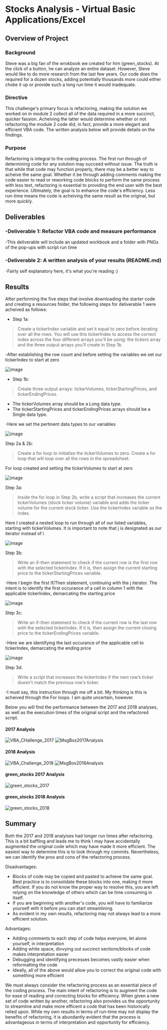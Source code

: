 # Stocks Analysis - Virtual Basic Applications/Excel

## Overview of Project

### Background

Steve was a big fan of the wrokbook we created for him (green_stocks). At the click of a button, he can analyze an entire dataset. However, Steve would like to do more research from the last few years. Our code does the required for a dozen stocks, adding potentially thousands more could either choke it up or provide such a long run time it would inadequate.

### Directive
This challenge's primary focus is refactoring, making the solution we worked on in module 2 collect all of the data required in a more succinct, quicker fassion. Acheiving the latter would determine whether or not refactoring the module 2 code did, in fact, provide a more elegant and efficient VBA code. The written analysis below will provide details on the findings.

### Purpose
Refactoring is integral to the coding process. The first run through of determining code for any solution may succeed without issue.  The truth is that while that code may function properly, there may be a better way to acheive the same goal.  Whether it be through adding comments making the code easier to read or reworking code blocks to perform the same process with less text, refactoring is essential to providing the end user with the best experience.  Ultimately, the goal is to enhance the code's efficiency.  Less run-time means the code is acheiving the same result as the original, but more quickly.

## Deliverables

### -Deliverable 1: Refactor VBA code and measure performance
  
  -This deliverable will include an updated workbook and a folder with PNGs of the pop-ups with script run time
  
###  -Deliverable 2: A written analysis of your results (README.md)

  -Fairly self explanatory here, it's what you're reading :)

## Results

After performing the five steps that involve downloading the starter code and creating a resources folder, the following steps for deliverable 1 were acheived as follows:
  - Step 1a:
>Create a tickerIndex variable and set it equal to zero before iterating over all the rows. You will use this tickerIndex to access the correct index across the four different arrays you’ll be using: the tickers array and the three output arrays you’ll create in Step 1b.

  -After establishing the row count and before setting the variables we set our tickerIndex to start at zero

![image](https://user-images.githubusercontent.com/85717081/123566091-10a38300-d77c-11eb-8f15-e06327c1d6a9.png)

  - Step 1b:

>Create three output arrays: tickerVolumes, tickerStartingPrices, and tickerEndingPrices.
  - The tickerVolumes array should be a Long data type.
  - The tickerStartingPrices and tickerEndingPrices arrays should be a Single data type.

-Here we set the pertinent data types to our variables

![image](https://user-images.githubusercontent.com/85717081/123566363-c2db4a80-d77c-11eb-8cc8-2f9523742537.png)

Step 2a & 2b:

>Create a for loop to initialize the tickerVolumes to zero.
>Create a for loop that will loop over all the rows in the spreadsheet.

For loop created and setting the tickerVolumes to start at zero

![image](https://user-images.githubusercontent.com/85717081/123566610-51e86280-d77d-11eb-961c-ffd3c6928960.png)

Step 3a:

>Inside the for loop in Step 2b, write a script that increases the current tickerVolumes (stock ticker volume) variable and adds the ticker volume for the current stock ticker.
Use the tickerIndex variable as the index.

Here I created a nested loop to run through all of our listed variables, starting with tickerVolumes.  It is important to note that j is designated as our iterator instead of i

![image](https://user-images.githubusercontent.com/85717081/123566789-d0dd9b00-d77d-11eb-9b19-7240925cd8c4.png)

Step 3b:

>Write an if-then statement to check if the current row is the first row with the selected tickerIndex. If it is, then assign the current starting price to the tickerStartingPrices variable.

-Here I begin the first If/Then statement, continuing with the j iterator.  The intent is to identify the first occurance of a cell in column 1 with the applicable tickerIndex, demarcating the starting price

![image](https://user-images.githubusercontent.com/85717081/123567018-71cc5600-d77e-11eb-9d12-81bf30e537b7.png)

Step 3c:

>Write an if-then statement to check if the current row is the last row with the selected tickerIndex. If it is, then assign the current closing price to the tickerEndingPrices variable.

-Here we are identifying the last occurance of the applicable cell to tickerIndex, demarcating the ending price

![image](https://user-images.githubusercontent.com/85717081/123567491-83fac400-d77f-11eb-91aa-d1c73eef9c42.png)

Step 3d:

>Write a script that increases the tickerIndex if the next row’s ticker doesn’t match the previous row’s ticker.

 -I must say, this instruction through me off a bit.  My thinking is this is acheived through the For loops.  I am quite uncertain, however.
 
 Below you will find the performance between the 2017 and 2018 analyses, as well as the execution times of the original script and the refactored script.
 
 #### 2017 Analysis
 
![VBA_CHallenge_2017](https://user-images.githubusercontent.com/85717081/123567904-6da13800-d780-11eb-8dcd-633ea82fd0e3.PNG)
![MsgBox2017Analysis](https://user-images.githubusercontent.com/85717081/123567931-7a259080-d780-11eb-8101-25dfad21992f.PNG)

  #### 2018 Analysis

![VBA_Challenge_2018](https://user-images.githubusercontent.com/85717081/123567976-9295ab00-d780-11eb-831b-1f2b74e5a763.PNG)
![MsgBox2018Analysis](https://user-images.githubusercontent.com/85717081/123568004-a3deb780-d780-11eb-8bdb-05f9f173de35.PNG)

#### green_stocks 2017 Analysis

![green_stocks_2017](https://user-images.githubusercontent.com/85717081/123568347-5c0c6000-d781-11eb-8d1b-ed2a9a9479cd.PNG)

#### green_stocks 2018 Analysis

![green_stocks_2018](https://user-images.githubusercontent.com/85717081/123568383-75151100-d781-11eb-9e67-2e762a2ef6f7.PNG)

## Summary

Both the 2017 and 2018 analyises had longer run times after refactoring.  This is a bit baffling and leads me to think I may have accidentally augmented the original code which may have made it more efficient.  The easiest way to determine this is to look through my commits.  Nevertheless, we can identify the pros and cons of the refactoring process.

Disadvantages:

- Blocks of code may be copied and pasted to achieve the same goal.  Best practice is to consolidate these blocks into one, making it more efficient.  If you do not know the       proper way to resolve this, you are left relying on the knowledge of others which can be time consuming in itself.
- If you are beginning with another's code, you will have to familiarize yourself with it before you can start streamlining.
- As evident in my own results, refactoring may not always lead to a more efficient solution.

Advantages:

- Adding comments to each step of code helps everyone, let alone yourself, in interpretation
- Adding white space, divvying out succinct sections/blocks of code makes interpretation easier
- Debugging and identifying precesses becomes vastly easier when reformatting the code
- Ideally, all of the above would allow you to correct the original code with something more efficient

We must always consider the refactoring process as an essential piece of the coding process.  The main intent of refactoring is to augment the code for ease of reading and correcting blocks for efficiency.  When given a new set of code written by another, refactoring also provides us the opportunity to streamline and make more efficent a code that has been historically relied upon.  While my own results in terms of run-time may not display the benefits of refactoring, it is abundantly evident that the process is advantageous in terms of interpretation and opportunity for efficiency.
